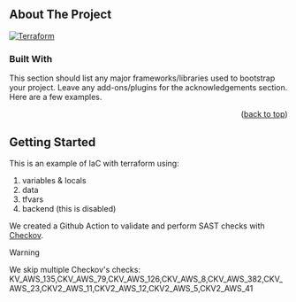 
<!-- ABOUT THE PROJECT -->
## About The Project

[![Terraform](https://github.com/d4tagrama/terraform-cicd/actions/workflows/terraform.yml/badge.svg)](https://github.com/d4tagrama/terraform-cicd/actions/workflows/terraform.yml)

### Built With

This section should list any major frameworks/libraries used to bootstrap your project. Leave any add-ons/plugins for the acknowledgements section. Here are a few examples.


<p align="right">(<a href="#readme-top">back to top</a>)</p>



<!-- GETTING STARTED -->
## Getting Started 

This is an example of IaC with terraform using:

1. variables & locals
2. data
3. tfvars
4. backend (this is disabled)

We created a Github Action to validate and perform SAST checks with [Checkov](https://www.checkov.io/).

> [!WARNING]  
> We skip multiple Checkov's checks: KV_AWS_135,CKV_AWS_79,CKV_AWS_126,CKV_AWS_8,CKV_AWS_382,CKV_AWS_23,CKV2_AWS_11,CKV2_AWS_12,CKV2_AWS_5,CKV2_AWS_41
